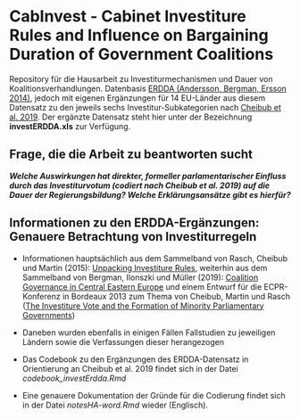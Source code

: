 # CabInvest - Cabinet Investiture Rules and Influence on Bargaining Duration of Government Coalitions

Repository für die Hausarbeit zu Investiturmechanismen und Dauer von Koalitionsverhandlungen. Datenbasis [ERDDA (Andersson, Bergman, Ersson 2014)](https://erdda.org/erd/data-archive/), jedoch mit eigenen Ergänzungen für 14 EU-Länder aus diesem Datensatz zu den jeweils sechs Investitur-Subkategorien nach [Cheibub et al. 2019](https://journals.sagepub.com/doi/full/10.1177/1354068819850447?casa_token=nKs-O3BNFxsAAAAA%3A1nVkuupTlI8gyOMVo5abiJhbEaEbQqJIaIlEQSS_hBpbNA1y1qPq95vXpUIujTEpw14YsXDOcvWi). Der ergänzte Datensatz steht hier unter der Bezeichnung **investERDDA.xls** zur Verfügung.


## Frage, die die Arbeit zu beantworten sucht

***Welche Auswirkungen hat direkter, formeller parlamentarischer Einfluss durch das Investiturvotum (codiert nach Cheibub et al. 2019) auf die Dauer der Regierungsbildung? Welche Erklärungsansätze gibt es hierfür?***


## Informationen zu den ERDDA-Ergänzungen: Genauere Betrachtung von Investiturregeln

+ Informationen hauptsächlich aus dem Sammelband von Rasch, Cheibub und Martin (2015): [Unpacking Investiture Rules](https://oxford.universitypressscholarship.com/view/10.1093/acprof:oso/9780198747017.001.0001/acprof-9780198747017-chapter-1), weiterhin aus dem Sammelband von Bergman, Ilonszki und Müller (2019): [Coalition Governance in Central Eastern Europe](https://oxford.universitypressscholarship.com/view/10.1093/oso/9780198844372.001.0001/oso-9780198844372-chapter-1) und einem Entwurf für die ECPR-Konferenz in Bordeaux 2013 zum Thema von Cheibub, Martin und Rasch ([The Investiture Vote and the Formation of Minority Parliamentary Governments](https://ecpr.eu/Filestore/paperproposal/ba2bdffd-a910-4bae-9c05-bb832db684a5.pdf))

+ Daneben wurden ebenfalls in einigen Fällen Fallstudien zu jeweiligen Ländern sowie die Verfassungen dieser herangezogen

+ Das Codebook zu den Ergänzungen des ERDDA-Datensatz in Orientierung an Cheibub et al. 2019 findet sich in der Datei *codebook_investErdda.Rmd*

+ Eine genauere Dokumentation der Gründe für die Codierung findet sich in der Datei *notesHA-word.Rmd* wieder (Englisch).








